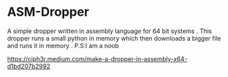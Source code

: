 # ASM-Dropper
A simple dropper written in assembly language for 64 bit systems . This dropper runs a small python in memory which then downloads a bigger file and runs it in memory . P.S:I am a noob

https://ciph3r.medium.com/make-a-dropper-in-assembly-x64-d1bd207b2992

